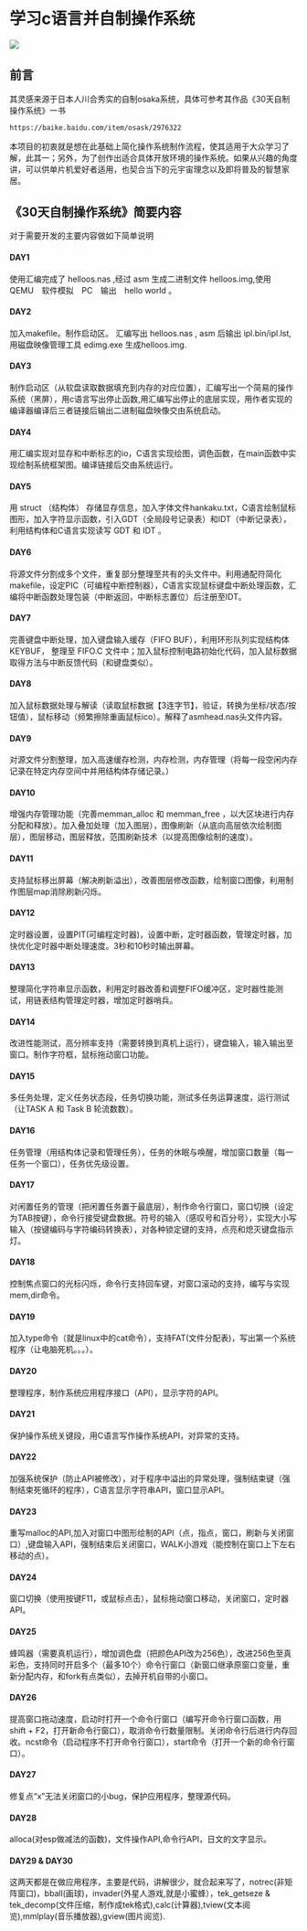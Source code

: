 # 学习c语言并自制操作系统

![](http://cqkj-dingding-monitor.oss-cn-hangzhou.aliyuncs.com/30day%2F%E8%87%AA%E5%88%B6%E6%93%8D%E4%BD%9C%E7%B3%BB%E7%BB%9F%E5%B0%8F%E7%BB%84logo.jpg?Expires=1652481610&OSSAccessKeyId=LTAI5tBoKk25Z19ndnkkt9zp&Signature=uGPwbQr%2BRdzRRd45nnMcLjVDy2I%3D)

## 前言

其灵感来源于日本人川合秀实的自制osaka系统，具体可参考其作品《30天自制操作系统》一书

```html
https://baike.baidu.com/item/osask/2976322
```

本项目的初衷就是想在此基础上简化操作系统制作流程，使其适用于大众学习了解，此其一；另外，为了创作出适合具体开放环境的操作系统。如果从兴趣的角度讲，可以供单片机爱好者适用，也契合当下的元宇宙理念以及即将普及的智慧家居。

## 《30天自制操作系统》简要内容

对于需要开发的主要内容做如下简单说明

#### DAY1

使用汇编完成了 helloos.nas ,经过 asm 生成二进制文件 helloos.img,使用　QEMU　软件模拟　PC　输出　hello world 。

#### DAY2

加入makefile。制作启动区。 汇编写出 helloos.nas , asm 后输出 ipl.bin/ipl.lst, 用磁盘映像管理工具 edimg.exe 生成helloos.img.

#### DAY3

制作启动区（从软盘读取数据填充到内存的对应位置），汇编写出一个简易的操作系统（黑屏），用c语言写出停止函数,用汇编写出停止的底层实现，用作者实现的编译器编译后三者链接后输出二进制磁盘映像交由系统启动。

#### DAY4

用汇编实现对显存和中断标志的io，C语言实现绘图，调色函数，在main函数中实现绘制系统框架图。编译链接后交由系统运行。

#### DAY5

用 struct （结构体） 存储显存信息，加入字体文件hankaku.txt，C语言绘制鼠标图形，加入字符显示函数，引入GDT（全局段号记录表）和IDT（中断记录表），利用结构体和C语言实现读写 GDT 和 IDT 。

#### DAY6

将源文件分割成多个文件，重复部分整理至共有的头文件中。利用通配符简化makefile，设定PIC（可编程中断控制器），C语言实现鼠标键盘中断处理函数，汇编将中断函数处理包装（中断返回，中断标志置位）后注册至IDT。

#### DAY7

完善键盘中断处理，加入键盘输入缓存（FIFO BUF），利用环形队列实现结构体 KEYBUF， 整理至 FIFO.C 文件中；加入鼠标控制电路初始化代码，加入鼠标数据取得方法与中断反馈代码（和键盘类似）。

#### DAY8

加入鼠标数据处理与解读（读取鼠标数据【3连字节】，验证，转换为坐标/状态/按钮值），鼠标移动（频繁擦除重画鼠标ico）。解释了asmhead.nas头文件内容。

#### DAY9

对源文件分割整理，加入高速缓存检测，内存检测，内存管理（将每一段空闲内存记录在特定内存空间中并用结构体存储记录。）

#### DAY10

增强内存管理功能（完善memman_alloc 和 memman_free ，以大区块进行内存分配和释放）。加入叠加处理（加入图层），图像刷新（从底向高层依次绘制图层），图层移动，图层释放，范围刷新技术（以提高图像绘制的速度）。

#### DAY11

支持鼠标移出屏幕（解决刷新溢出），改善图层修改函数，绘制窗口图像，利用制作图层map消除刷新闪烁。

#### DAY12

定时器设置，设置PIT(可编程定时器)，设置中断，定时器函数，管理定时器，加快优化定时器中断处理速度。3秒和10秒时输出屏幕。

#### DAY13

整理简化字符串显示函数，利用定时器改善和调整FIFO缓冲区，定时器性能测试，用链表结构管理定时器，增加定时器哨兵。

#### DAY14

改进性能测试，高分辨率支持（需要转换到真机上运行），键盘输入，输入输出至窗口。制作字符框，鼠标拖动窗口功能。

#### DAY15

多任务处理，定义任务状态段，任务切换功能，测试多任务运算速度，运行测试（让TASK A 和 Task B 轮流数数）。

#### DAY16

任务管理（用结构体记录和管理任务），任务的休眠与唤醒，增加窗口数量（每一任务一个窗口），任务优先级设置。

#### DAY17

对闲置任务的管理（把闲置任务置于最底层），制作命令行窗口，窗口切换（设定为TAB按键），命令行接受键盘数据。符号的输入（感叹号和百分号），实现大小写输入（按键编码与字符编码转换表），对各种锁定键的支持，点亮和熄灭键盘指示灯。

#### DAY18

控制焦点窗口的光标闪烁，命令行支持回车键，对窗口滚动的支持，编写与实现mem,dir命令。

#### DAY19

加入type命令（就是linux中的cat命令），支持FAT(文件分配表)，写出第一个系统程序（让电脑死机。。。）。

#### DAY20

整理程序，制作系统应用程序接口（API），显示字符的API。

#### DAY21

保护操作系统关键段，用C语言写作操作系统API，对异常的支持。

#### DAY22

加强系统保护（防止API被修改），对于程序中溢出的异常处理，强制结束键（强制结束死循环的程序），C语言显示字符串API，窗口显示API。

#### DAY23

重写malloc的API,加入对窗口中图形绘制的API（点，指点，窗口，刷新与关闭窗口）,键盘输入API，强制结束后关闭窗口，WALK小游戏（能控制在窗口上下左右移动的点）。

#### DAY24

窗口切换（使用按键F11，或鼠标点击），鼠标拖动窗口移动，关闭窗口，定时器API。

#### DAY25

蜂鸣器（需要真机运行），增加调色盘（把颜色API改为256色），改进256色至真彩色，支持同时开启多个（最多10个）命令行窗口（新窗口继承原窗口变量，重新分配内存，和fork有点类似），去掉开机自带的小窗口。

#### DAY26

提高窗口拖动速度，启动时打开一个命令行窗口（编写开命令行窗口函数，用shift + F2，打开新命令行窗口），取消命令行数量限制。关闭命令行后进行内存回收。ncst命令（启动程序不打开命令行窗口），start命令（打开一个新的命令行窗口）。

#### DAY27

修复点“x”无法关闭窗口的小bug，保护应用程序，整理源代码。

#### DAY28

alloca(对esp做减法的函数)，文件操作API,命令行API，日文的文字显示。

#### DAY29 & DAY30

这两天都是在做应用程序，主要是代码，讲解很少，就合起来写了，notrec(非矩阵窗口)，bball(画球)，invader(外星人游戏,就是小蜜蜂），tek_getseze & tek_decomp(文件压缩，制作成tek格式),calc(计算器),tview(文本阅览),mmlplay(音乐播放器),gview(图片阅览).

